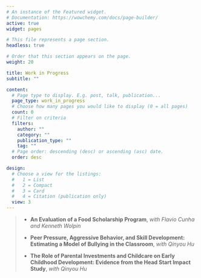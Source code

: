 ```yaml
---
# An instance of the Featured widget.
# Documentation: https://wowchemy.com/docs/page-builder/
active: true
widget: pages

# This file represents a page section.
headless: true

# Order that this section appears on the page.
weight: 20

title: Work in Progress
subtitle: ""

content:
  # Page type to display. E.g. post, talk, publication...
  page_type: work_in_progress
  # Choose how many pages you would like to display (0 = all pages)
  count: 0
  # Filter on criteria
  filters:
    author: ""
    category: ""
    publication_type: ""
    tag: ""
  # Page order: descending (desc) or ascending (asc) date.
  order: desc

design:
  # Choose a view for the listings:
  #   1 = List
  #   2 = Compact
  #   3 = Card
  #   4 = Citation (publication only)
  view: 3
---
```


> - **An Evaluation of a Food Scholarship Program**, *with Flavio Cunha and Kenneth Wolpin*
>
> - **Peer Pressure, Aggressive Behavior, and Skill Development: Estimating a Model of Bullying in the Classroom**, *with Qinyou Hu*
>
>
> - **The Role of Parental Investments and Childcare on Early Childhood Development: Evidence from the Head Start Impact Study**, *with Qinyou Hu*

